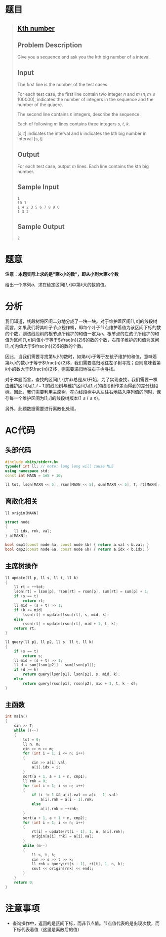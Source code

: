 # 题目

> ## [Kth number](http://acm.hdu.edu.cn/showproblem.php?pid=2665 "Kth number")
>
> ## Problem Description
> 
> Give you a sequence and ask you the kth big number of a inteval.
> 
> ## Input
> 
> The first line is the number of the test cases.
> 
> For each test case, the first line contain two integer $n$ and $m$ $(n, m \leq 100000)$, indicates the number of integers in the sequence and the number of the quaere.
> 
> The second line contains $n$ integers, describe the sequence.
> 
> Each of following $m$ lines contains three integers $s$, $t$, $k$.
> 
> $[s, t]$ indicates the interval and $k$ indicates the kth big number in interval $[s, t]$
>
> ## Output
> 
> For each test case, output $m$ lines. Each line contains the kth big number.
> 
> ## Sample Input
>
> ```
> 1 
> 10 1 
> 1 4 2 3 5 6 7 8 9 0 
> 1 3 2
> ```
>
> ## Sample Output
>
> ```
> 2
> ```

# 题意

**注意：本题实际上求的是“第k小的数”，即从小到大第k个数**

给出一个序列$a$，求在给定区间$[l, r]$中第$k$大的数的值。

# 分析

我们知道，线段树将区间二分地分成了一块一块。对于维护着区间$[1, n]$的线段树而言，如果我们将其叶子节点视作桶，即每个叶子节点维护着值为该区间下标的数的个数，则该线段树的根节点所维护的和值一定为$n$。根节点的左孩子所维护的和值为区间$[1, n]$内值小于等于$\frac{n}{2}$的数的个数，右孩子维护的和值为区间$[1, n]$内值大于$\frac{n}{2}$的数的个数。

因此，当我们需要寻找第$k$小的数时，如果$k$小于等于左孩子维护的和值，意味着第$k$小的数小于等于$\frac{n}{2}$，我们需要递归地往左子树寻找；否则意味着第$k$小的数大于$\frac{n}{2}$，则需要递归地往右子树寻找。

对于本题而言，查找的区间$[l, r]$并非总是从1开始，为了实现查找，我们需要一棵由维护区间为$[1, l - 1]$的线段树与维护区间为$[1, r]$的线段树作差而得到的差分线段树。因此，我们需要利用主席树，在向线段树中从左往右地插入序列值的同时，保存每一个维护区间为$[1, i]$的线段树版本$(1 \leq i \leq n)$。

另外，此题数据需要进行离散化处理。

# AC代码

## 头部代码

```C++
#include <bits/stdc++.h>
typedef int ll; // note: long long will cause MLE
using namespace std;
const int MAXN = 1e5 + 10;

ll tot, lson[MAXN << 5], rson[MAXN << 5], sum[MAXN << 5], T, rt[MAXN];
```

## 离散化相关

```C++
ll origin[MAXN]

struct node
{
    ll idx, rnk, val;
} a[MAXN];

bool cmp1(const node &a, const node &b) { return a.val < b.val; }
bool cmp2(const node &a, const node &b) { return a.idx < b.idx; }
```

## 主席树操作

```C++
ll update(ll p, ll s, ll t, ll k)
{
    ll rt = ++tot;
    lson[rt] = lson[p], rson[rt] = rson[p], sum[rt] = sum[p] + 1;
    if (s == t)
        return rt;
    ll mid = (s + t) >> 1;
    if (k <= mid)
        lson[rt] = update(lson[rt], s, mid, k);
    else
        rson[rt] = update(rson[rt], mid + 1, t, k);
    return rt;
}

ll query(ll p1, ll p2, ll s, ll t, ll k)
{
    if (s == t)
        return s;
    ll mid = (s + t) >> 1;
    ll d = sum[lson[p2]] - sum[lson[p1]];
    if (d >= k)
        return query(lson[p1], lson[p2], s, mid, k);
    else
        return query(rson[p1], rson[p2], mid + 1, t, k - d);
}
```

## 主函数

```C++
int main()
{
    cin >> T;
    while (T--)
    {
        tot = 0;
        ll n, m;
        cin >> n >> m;
        for (int i = 1; i <= n; i++)
        {
            cin >> a[i].val;
            a[i].idx = i;
        }
        sort(a + 1, a + 1 + n, cmp1);
        ll rnk = 0;
        for (int i = 1; i <= n; i++)
        {
            if (i != 1 && a[i].val == a[i - 1].val)
                a[i].rnk = a[i - 1].rnk;
            else
                a[i].rnk = ++rnk;
        }
        sort(a + 1, a + 1 + n, cmp2);
        for (int i = 1; i <= n; i++)
        {
            rt[i] = update(rt[i - 1], 1, n, a[i].rnk);
            origin[a[i].rnk] = a[i].val;
        }
        while (m--)
        {
            ll s, t, k;
            cin >> s >> t >> k;
            ll rnk = query(rt[s - 1], rt[t], 1, n, k);
            cout << origin[rnk] << endl;
        }
    }
    return 0;
}
```

# 注意事项

- 查询操作中，返回的是区间下标，而非节点值。节点值代表的是出现次数，而下标代表着值（这里是离散后的值）